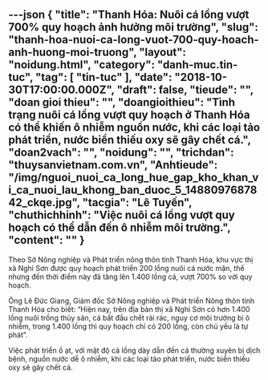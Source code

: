 ---json
{
    "title": "Thanh Hóa: Nuôi cá lồng vượt 700% quy hoạch ảnh hưởng môi trường",
    "slug": "thanh-hoa-nuoi-ca-long-vuot-700-quy-hoach-anh-huong-moi-truong",
    "layout": "noidung.html",
    "category": "danh-muc.tin-tuc",
    "tag": [
        "tin-tuc"
    ],
    "date": "2018-10-30T17:00:00.000Z",
    "draft": false,
    "tieude": "",
    "doan gioi thieu": "",
    "doangioithieu": "Tình trạng nuôi cá lồng vượt quy hoạch ở Thanh Hóa có thể khiến ô nhiễm nguồn nước, khi các loại tảo phát triển, nước biển thiếu oxy sẽ gây chết cá.",
    "doan2vach": "",
    "noidung": "",
    "trichdan": "thuysanvietnam.com.vn",
    "Anhtieude": "/img/nguoi_nuoi_ca_long_hue_gap_kho_khan_vi_ca_nuoi_lau_khong_ban_duoc_5_1488097687842_ckqe.jpg",
    "tacgia": "Lê Tuyến",
    "chuthichhinh": "Việc nuôi cá lồng vượt quy hoạch có thể dẫn đến ô nhiễm môi trường.",
    "__content__": ""
}
---
<p>Theo Sở N&ocirc;ng nghiệp v&agrave; Ph&aacute;t triển n&ocirc;ng th&ocirc;n tỉnh Thanh H&oacute;a, khu vực thị x&atilde; Nghi Sơn được quy hoạch ph&aacute;t triển 200 lồng nu&ocirc;i c&aacute; nước mặn, thế nhưng đến thời điểm n&agrave;y đ&atilde; tăng l&ecirc;n 1.400 lồng c&aacute;, vượt 700% so với quy hoạch.</p>

<p>&Ocirc;ng L&ecirc; Đức Giang, Gi&aacute;m đốc Sở N&ocirc;ng nghiệp v&agrave; Ph&aacute;t triển N&ocirc;ng th&ocirc;n tỉnh Thanh H&oacute;a cho biết: &ldquo;Hiện nay, tr&ecirc;n địa b&agrave;n thị x&atilde; Nghi Sơn c&oacute; hơn 1.400 lồng nu&ocirc;i trồng thủy sản, c&aacute; bắt đầu chết rải r&aacute;c, nguy cơ m&ocirc;i trường bị &ocirc; nhiễm, trong 1.400 lồng th&igrave; quy hoạch chỉ c&oacute; 200 lồng, c&ograve;n chủ yếu l&agrave; tự ph&aacute;t&rdquo;.&nbsp;</p>

<p>Việc ph&aacute;t triển ồ ạt, với mật độ c&aacute; lồng d&agrave;y dẫn đến c&aacute; thường xuy&ecirc;n bị dịch bệnh, nguồn nước dễ &ocirc; nhiễm, khi c&aacute;c loại tảo ph&aacute;t triển, nước biển thiếu oxy sẽ g&acirc;y chết c&aacute;.</p>
